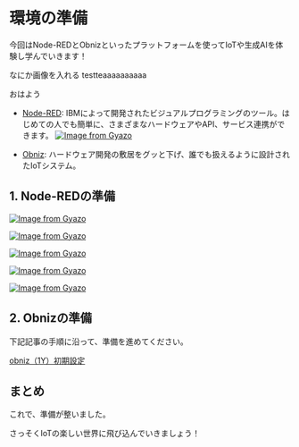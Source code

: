 # 環境の準備

今回はNode-REDとObnizといったプラットフォームを使ってIoTや生成AIを体験し学んでいきます！




なにか画像を入れる
testteaaaaaaaaaa

おはよう
- [Node-RED](https://nodered.org/): IBMによって開発されたビジュアルプログラミングのツール。はじめての人でも簡単に、さまざまなハードウェアやAPI、サービス連携ができます。
[![Image from Gyazo](https://i.gyazo.com/4cd0ad2c1a4ceb19e8cb929020b2d7ef.png)](https://gyazo.com/4cd0ad2c1a4ceb19e8cb929020b2d7ef)

- [Obniz](https://iot.obniz.com/): ハードウェア開発の敷居をグッと下げ、誰でも扱えるように設計されたIoTシステム。



## 1. Node-REDの準備

[![Image from Gyazo](https://i.gyazo.com/b916a7377dd7813cfc528dc48a3523b4.png)](https://gyazo.com/b916a7377dd7813cfc528dc48a3523b4)

[![Image from Gyazo](https://i.gyazo.com/831a280349158f665edc273435daf4f9.png)](https://gyazo.com/831a280349158f665edc273435daf4f9)

[![Image from Gyazo](https://i.gyazo.com/64e93ce8c544a8a0a3a6ff88fc3ce0e9.png)](https://gyazo.com/64e93ce8c544a8a0a3a6ff88fc3ce0e9)

[![Image from Gyazo](https://i.gyazo.com/2f0f40655ae5c273e8b011098249b4bf.png)](https://gyazo.com/2f0f40655ae5c273e8b011098249b4bf)

[![Image from Gyazo](https://i.gyazo.com/b30f036703753f918236a3bc0f9642ef.png)](https://gyazo.com/b30f036703753f918236a3bc0f9642ef)


## 2. Obnizの準備

下記記事の手順に沿って、準備を進めてください。

[obniz（1Y）初期設定](https://zenn.dev/protoout/articles/49-obniz-wifi-setup)


<!-- 準備も授業内でやるなら、本ページはそれぞれのパートで吸収する-->


## まとめ
これで、準備が整いました。

さっそくIoTの楽しい世界に飛び込んでいきましょう！



